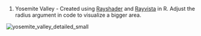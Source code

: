 1. Yosemite Valley - Created using [Rayshader](https://github.com/tylermorganwall/rayshader) and [Rayvista](https://github.com/h-a-graham/rayvista) in R. Adjust the radius argument in code to visualize a bigger area.

![yosemite_valley_detailed_small](https://github.com/gsaluja-og/map-visualizations/assets/39690454/be6f90d7-f11c-45bb-82ff-3ce032207628)
